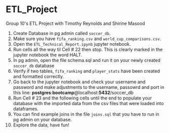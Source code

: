 # ETL_Project
Group 10's ETL Project  with Timothy Reynolds and Shirine Masood

1. Create Database in pg admin called `soccer_db`.
1. Make sure you have `fifa_ranking.csv` and `world_cup_comparisons.csv`.
1. Open the `ETL_Technical_Report.ipynb` jupyter notebook.
1. Run cells all the way til Cell # 22 then stop. This is clearly marked in the jupyter notebook the word HALT.
1. In pg admin, open the file schema.sql and run it on your newly created `soccer_db` database
1. Verify if two tables, `fifa_ranking` and `player_stats` have been created and formatted correctly.
1. Go back to the jupyter notebook and check your username and password and make adjustments to the username, passowrd and port in this line:
**postgres**:**bootcamp**@localhost:**5432**/soccer_db
1. Run Cell # 23 and the following cells until the end to populate your database with the imported data from the csv files that were loaded into dataframes.
1. You can find example joins in the file `joins.sql` that you have to run in pg admin on your database.
1. Explore the data, have fun!
